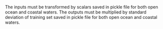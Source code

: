 The inputs must be transformed by scalars saved in pickle file for both open ocean and coastal waters.
The outputs must be multiplied by standard deviation of training set saved in pickle file for both open ocean and coastal waters.

